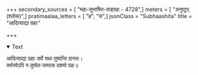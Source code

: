 +++
secondary_sources = [ "महा-सुभाषित-सङ्ग्रहः - 4728",]
meters = [ "अनुष्टुप् (श्लोक)",]
pratimaalaa_letters = [ "ह", "स",]
jsonClass = "Subhaashita"
title = "आदित्याद्या ग्रहाः"

+++

<details open><summary>Text</summary>

आदित्याद्या ग्रहाः सर्वे यथा तुष्यन्ति दानतः।  
सर्वस्वेऽपि न तुष्येत जामाता दशमो ग्रहः॥
</details>
